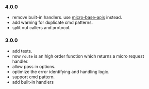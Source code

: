 ### 4.0.0

- remove built-in handlers. use [micro-base-apis](https://github.com/zhaoyao91/micro-base-apis) instead.
- add warning for duplicate cmd patterns.
- split out callers and protocol.

### 3.0.0

- add tests.
- now `route` is an high order function which returns a micro request handler.
- allow pass in options.
- optimize the error identifying and handling logic.
- support cmd pattern.
- add built-in handlers